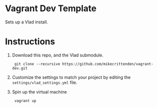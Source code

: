 # Vagrant Dev Template

Sets up a Vlad install.

# Instructions

1. Download this repo, and the Vlad submodule.

        git clone --recursive https://github.com/mikecrittenden/vagrant-dev.git

2. Customize the settings to match your project by editing the `settings/vlad_settings.yml` file.
3. Spin up the virtual machine

        vagrant up
